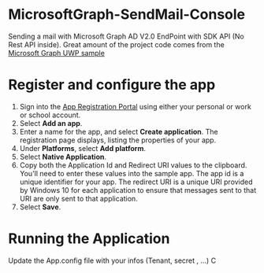 # MicrosoftGraph-SendMail-Console
Sending a mail with Microsoft Graph AD V2.0 EndPoint with SDK API (No Rest API inside).
Great amount of the project code comes from the [Microsoft Graph UWP sample](https://github.com/microsoftgraph/uwp-csharp-connect-sample)  
# Register and configure the app
1. Sign into the [App Registration Portal](https://apps.dev.microsoft.com/) using either your personal or work or school account.
2. Select **Add an app**.
3. Enter a name for the app, and select **Create application**.
   The registration page displays, listing the properties of your app.
4. Under **Platforms**, select **Add platform**.
5. Select **Native Application**.
6. Copy both the Application Id and Redirect URI values to the clipboard. You'll need to enter these values into the sample app.
The app id is a unique identifier for your app. The redirect URI is a unique URI provided by Windows 10 for each application to ensure that messages sent to that URI are only sent to that application.
7. Select **Save**.
# Running the Application
Update the App.config file with your infos (Tenant, secret , ...)
C

